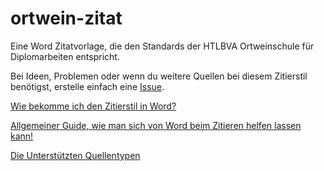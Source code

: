 # ortwein-zitat
Eine Word Zitatvorlage, die den Standards der HTLBVA Ortweinschule für Diplomarbeiten entspricht.

Bei Ideen, Problemen oder wenn du weitere Quellen bei diesem Zitierstil benötigst, erstelle einfach eine [Issue](https://github.com/Simzahn001/ortwein-zitat/issues/new).

[Wie bekomme ich den Zitierstil in Word?](https://github.com/Simzahn001/ortwein-zitat/wiki/Download-&-Installation)

[Allgemeiner Guide, wie man sich von Word beim Zitieren helfen lassen kann!](https://github.com/Simzahn001/ortwein-zitat/wiki/Zitierstile-benutzen-%5BGuide%5D)

[Die Unterstützten Quellentypen](https://github.com/Simzahn001/ortwein-zitat/wiki/Quellentypen)
